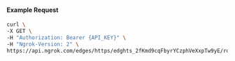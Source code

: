<!-- Code generated for API Clients. DO NOT EDIT. -->

#### Example Request

```bash
curl \
-X GET \
-H "Authorization: Bearer {API_KEY}" \
-H "Ngrok-Version: 2" \
https://api.ngrok.com/edges/https/edghts_2fKmd9cqFbyrYCzphVeXxpTw9yE/routes/edghtsrt_2fKmd8q7OVs6wFEiTrhmgejwcDO/webhook_verification
```
